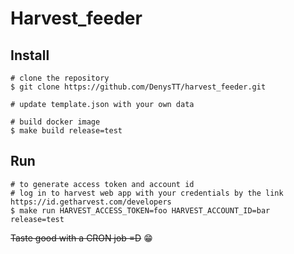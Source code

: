 # Harvest_feeder

Install
-------

    # clone the repository
    $ git clone https://github.com/DenysTT/harvest_feeder.git
    
    # update template.json with your own data
    
    # build docker image
    $ make build release=test


Run
---

    # to generate access token and account id
    # log in to harvest web app with your credentials by the link https://id.getharvest.com/developers
    $ make run HARVEST_ACCESS_TOKEN=foo HARVEST_ACCOUNT_ID=bar release=test

~~Taste good with a CRON job =D~~ :grin:
